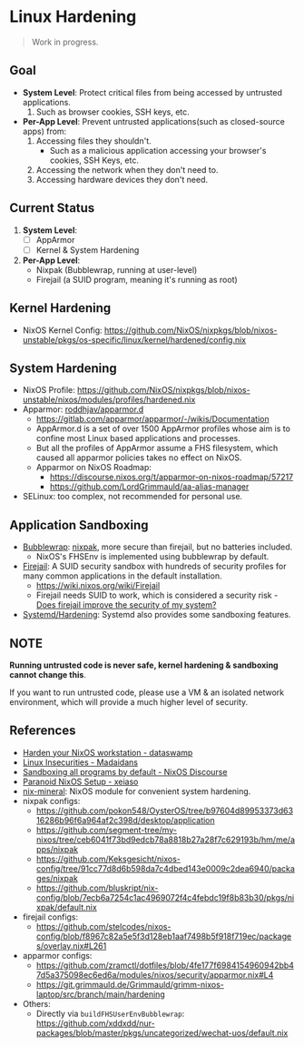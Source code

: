 # Linux Hardening

> Work in progress.

## Goal

- **System Level**: Protect critical files from being accessed by untrusted applications.
  1. Such as browser cookies, SSH keys, etc.
- **Per-App Level**: Prevent untrusted applications(such as closed-source apps) from:
  1. Accessing files they shouldn't.
     - Such as a malicious application accessing your browser's cookies, SSH Keys, etc.
  1. Accessing the network when they don't need to.
  1. Accessing hardware devices they don't need.

## Current Status

1. **System Level**:
   - [ ] AppArmor
   - [ ] Kernel & System Hardening
1. **Per-App Level**:
   - Nixpak (Bubblewrap, running at user-level)
   - Firejail (a SUID program, meaning it's running as root)

## Kernel Hardening

- NixOS Kernel Config:
  https://github.com/NixOS/nixpkgs/blob/nixos-unstable/pkgs/os-specific/linux/kernel/hardened/config.nix

## System Hardening

- NixOS Profile:
  https://github.com/NixOS/nixpkgs/blob/nixos-unstable/nixos/modules/profiles/hardened.nix
- Apparmor: [roddhjav/apparmor.d](https://github.com/roddhjav/apparmor.d)
  - https://gitlab.com/apparmor/apparmor/-/wikis/Documentation
  - AppArmor.d is a set of over 1500 AppArmor profiles whose aim is to confine most Linux based
    applications and processes.
  - But all the profiles of AppArmor assume a FHS filesystem, which caused all apparmor policies
    takes no effect on NixOS.
  - Apparmor on NixOS Roadmap:
    - https://discourse.nixos.org/t/apparmor-on-nixos-roadmap/57217
    - https://github.com/LordGrimmauld/aa-alias-manager
- SELinux: too complex, not recommended for personal use.

## Application Sandboxing

- [Bubblewrap](https://github.com/containers/bubblewrap):
  [nixpak](https://github.com/nixpak/nixpak), more secure than firejail, but no batteries included.
  - NixOS's FHSEnv is implemented using bubblewrap by default.
- [Firejail](https://github.com/netblue30/firejail/tree/master/etc): A SUID security sandbox with
  hundreds of security profiles for many common applications in the default installation.
  - https://wiki.nixos.org/wiki/Firejail
  - Firejail needs SUID to work, which is considered a security risk -
    [Does firejail improve the security of my system?](https://github.com/netblue30/firejail/discussions/4601)
- [Systemd/Hardening](https://wiki.nixos.org/wiki/Systemd/Hardening): Systemd also provides some
  sandboxing features.

## NOTE

**Running untrusted code is never safe, kernel hardening & sandboxing cannot change this**.

If you want to run untrusted code, please use a VM & an isolated network environment, which will
provide a much higher level of security.

## References

- [Harden your NixOS workstation - dataswamp](https://dataswamp.org/~solene/2022-01-13-nixos-hardened.html)
- [Linux Insecurities - Madaidans](https://madaidans-insecurities.github.io/linux.html)
- [Sandboxing all programs by default - NixOS Discourse](https://discourse.nixos.org/t/sandboxing-all-programs-by-default/7792)
- [Paranoid NixOS Setup - xeiaso](https://xeiaso.net/blog/paranoid-nixos-2021-07-18/)
- [nix-mineral](https://github.com/cynicsketch/nix-mineral): NixOS module for convenient system
  hardening.
- nixpak configs:
  - https://github.com/pokon548/OysterOS/tree/b97604d89953373d6316286b96f6a964af2c398d/desktop/application
  - https://github.com/segment-tree/my-nixos/tree/ceb6041f73bd9edcb78a8818b27a28f7c629193b/hm/me/apps/nixpak
  - https://github.com/Keksgesicht/nixos-config/tree/91cc77d8d6b598da7c4dbed143e0009c2dea6940/packages/nixpak
  - https://github.com/bluskript/nix-config/blob/7ecb6a7254c1ac4969072f4c4febdc19f8b83b30/pkgs/nixpak/default.nix
- firejail configs:
  - https://github.com/stelcodes/nixos-config/blob/f8967c82a5e5f3d128eb1aaf7498b5f918f719ec/packages/overlay.nix#L261
- apparmor configs:
  - https://github.com/zramctl/dotfiles/blob/4fe177f6984154960942bb47d5a375098ec6ed6a/modules/nixos/security/apparmor.nix#L4
  - https://git.grimmauld.de/Grimmauld/grimm-nixos-laptop/src/branch/main/hardening
- Others:
  - Directly via `buildFHSUserEnvBubblewrap`:
    https://github.com/xddxdd/nur-packages/blob/master/pkgs/uncategorized/wechat-uos/default.nix
